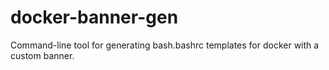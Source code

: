 # docker-banner-gen
Command-line tool for generating bash.bashrc templates for docker with a custom banner.

